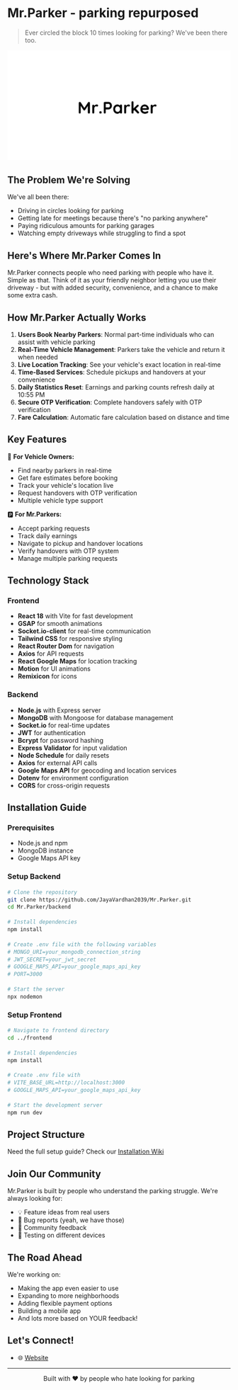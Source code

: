 # Mr.Parker - parking repurposed

> Ever circled the block 10 times looking for parking? We've been there too.

![Mr.Parker Banner](./frontend/public/banner.png)

## The Problem We're Solving

We've all been there:
- Driving in circles looking for parking
- Getting late for meetings because there's "no parking anywhere"
- Paying ridiculous amounts for parking garages
- Watching empty driveways while struggling to find a spot

## Here's Where Mr.Parker Comes In

Mr.Parker connects people who need parking with people who have it. Simple as that. Think of it as your friendly neighbor letting you use their driveway - but with added security, convenience, and a chance to make some extra cash.

## How Mr.Parker Actually Works

1. **Users Book Nearby Parkers**: Normal part-time individuals who can assist with vehicle parking
2. **Real-Time Vehicle Management**: Parkers take the vehicle and return it when needed
3. **Live Location Tracking**: See your vehicle's exact location in real-time
4. **Time-Based Services**: Schedule pickups and handovers at your convenience
5. **Daily Statistics Reset**: Earnings and parking counts refresh daily at 10:55 PM
6. **Secure OTP Verification**: Complete handovers safely with OTP verification
7. **Fare Calculation**: Automatic fare calculation based on distance and time

## Key Features

🚗 **For Vehicle Owners:**
- Find nearby parkers in real-time
- Get fare estimates before booking
- Track your vehicle's location live
- Request handovers with OTP verification
- Multiple vehicle type support

🅿️ **For Mr.Parkers:**
- Accept parking requests
- Track daily earnings
- Navigate to pickup and handover locations
- Verify handovers with OTP system
- Manage multiple parking requests

## Technology Stack

### Frontend
- **React 18** with Vite for fast development
- **GSAP** for smooth animations
- **Socket.io-client** for real-time communication
- **Tailwind CSS** for responsive styling
- **React Router Dom** for navigation
- **Axios** for API requests
- **React Google Maps** for location tracking
- **Motion** for UI animations
- **Remixicon** for icons

### Backend
- **Node.js** with Express server
- **MongoDB** with Mongoose for database management
- **Socket.io** for real-time updates
- **JWT** for authentication
- **Bcrypt** for password hashing
- **Express Validator** for input validation
- **Node Schedule** for daily resets
- **Axios** for external API calls
- **Google Maps API** for geocoding and location services
- **Dotenv** for environment configuration
- **CORS** for cross-origin requests

## Installation Guide

### Prerequisites
- Node.js and npm
- MongoDB instance
- Google Maps API key

### Setup Backend
```bash
# Clone the repository
git clone https://github.com/JayaVardhan2039/Mr.Parker.git
cd Mr.Parker/backend

# Install dependencies
npm install

# Create .env file with the following variables
# MONGO_URI=your_mongodb_connection_string
# JWT_SECRET=your_jwt_secret
# GOOGLE_MAPS_API=your_google_maps_api_key
# PORT=3000

# Start the server
npx nodemon
```

### Setup Frontend
```bash
# Navigate to frontend directory
cd ../frontend

# Install dependencies
npm install

# Create .env file with
# VITE_BASE_URL=http://localhost:3000
# GOOGLE_MAPS_API=your_google_maps_api_key

# Start the development server
npm run dev
```

## Project Structure

Need the full setup guide? Check our [Installation Wiki](docs/INSTALL.md)

## Join Our Community

Mr.Parker is built by people who understand the parking struggle. We're always looking for:
- 💡 Feature ideas from real users
- 🐛 Bug reports (yeah, we have those)
- 🤝 Community feedback
- 📱 Testing on different devices

## The Road Ahead

We're working on:
- Making the app even easier to use
- Expanding to more neighborhoods
- Adding flexible payment options
- Building a mobile app
- And lots more based on YOUR feedback!



## Let's Connect!

- 🌐 [Website](https://next-js-portfolio-jv.vercel.app/)


---

<p align="center">
Built with ❤️ by people who hate looking for parking
</p>
